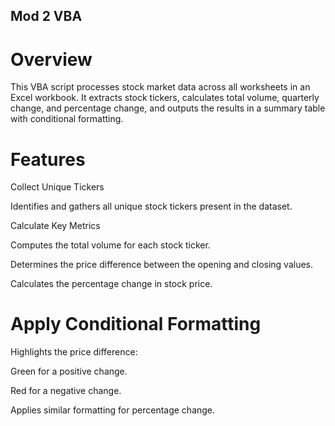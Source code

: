 ## Mod 2 VBA
 

# Overview

This VBA script processes stock market data across all worksheets in an Excel workbook. It extracts stock tickers, calculates total volume, quarterly change, and percentage change, and outputs the results in a summary table with conditional formatting.

# Features

Collect Unique Tickers

Identifies and gathers all unique stock tickers present in the dataset.

Calculate Key Metrics

Computes the total volume for each stock ticker.

Determines the price difference between the opening and closing values.

Calculates the percentage change in stock price.

# Apply Conditional Formatting

Highlights the price difference:

Green for a positive change.

Red for a negative change.

Applies similar formatting for percentage change.
